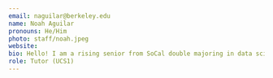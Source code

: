```yaml
---
email: naguilar@berkeley.edu
name: Noah Aguilar
pronouns: He/Him
photo: staff/noah.jpeg
website:
bio: Hello! I am a rising senior from SoCal double majoring in data science and economics. Outside of school, I enjoy playing guitar and golfing with friends.
role: Tutor (UCS1)
---
```

